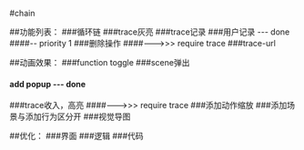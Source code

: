 #chain

##功能列表：
###循环链
###trace灰亮
###trace记录
###用户记录 --- done
####-- priority 1 
###删除操作
####--->>> require trace
###trace-url

##动画效果：
###function toggle
###scene弹出
#### add popup --- done
###trace收入，高亮
####--->>> require trace
###添加动作缩放
###添加场景与添加行为区分开
###视觉导图

##优化：
###界面
###逻辑
###代码